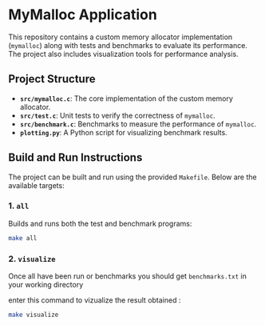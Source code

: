# MyMalloc Application

This repository contains a custom memory allocator implementation (`mymalloc`) along with tests and benchmarks to evaluate its performance. The project also includes visualization tools for performance analysis.

## Project Structure

- **`src/mymalloc.c`**: The core implementation of the custom memory allocator.
- **`src/test.c`**: Unit tests to verify the correctness of `mymalloc`.
- **`src/benchmark.c`**: Benchmarks to measure the performance of `mymalloc`.
- **`plotting.py`**: A Python script for visualizing benchmark results.

## Build and Run Instructions

The project can be built and run using the provided `Makefile`. Below are the available targets:

### 1. `all`
Builds and runs both the test and benchmark programs:
```bash
make all
```

### 2. `visualize `
Once all have been run or benchmarks you should get `benchmarks.txt` in your 
working directory

enter this command to vizualize the result obtained :
```bash
make visualize
